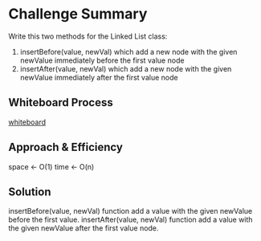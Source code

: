 # Challenge Summary
<!-- Description of the challenge -->
Write  this two methods for the Linked List class:
1. insertBefore(value, newVal) which add a new node with the given newValue immediately before the first value node
2. insertAfter(value, newVal) which add a new node with the given newValue immediately after the first value node

## Whiteboard Process
<!-- Embedded whiteboard image -->
[whiteboard](whiteboardcha6.md)
## Approach & Efficiency
space <- O(1)
time <- O(n)

## Solution
<!-- Show how to run your code, and examples of it in action -->
insertBefore(value, newVal) function add a value with the given newValue  before the first value.
insertAfter(value, newVal) function add a value with the given newValue after the first value node.